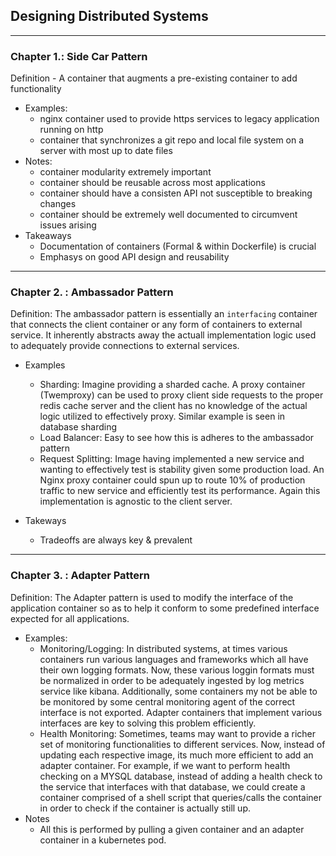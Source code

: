 ## Designing Distributed Systems
---
### Chapter 1.: Side Car Pattern
Definition - A container that augments a pre-existing container to add functionality
* Examples:
    - nginx container used to provide https services to legacy application running on http
    - container that synchronizes a git repo and local file system on a server with most up to date files
* Notes:
    - container modularity extremely important
    - container should be reusable across most applications
    - container should have a consisten API not susceptible to breaking changes
    - container should be extremely well documented to circumvent issues arising
* Takeaways
    - Documentation of containers (Formal & within Dockerfile) is crucial
    - Emphasys on good API design and reusability
---
### Chapter 2. : Ambassador Pattern
Definition: The ambassador pattern is essentially an `interfacing` container that connects the client container or any form of containers to external service. It inherently abstracts away the actuall implementation logic used to adequately provide connections to external services.
* Examples
    - Sharding: Imagine providing a sharded cache. A proxy container (Twemproxy) can be used to proxy client side requests to the proper redis cache server and the client has no knowledge of the actual logic utilized to effectively proxy. Similar example is seen in database sharding
    - Load Balancer: Easy to see how this is adheres to the ambassador pattern
    - Request Splitting: Image having implemented a new service and wanting to effectively test is stability given some production load. An Nginx proxy container could spun up to route 10% of production traffic to new service and efficiently test its performance. Again this implementation is agnostic to the client server.

* Takeways
    - Tradeoffs are always key & prevalent
---
### Chapter 3. : Adapter Pattern
Definition: The Adapter pattern is used to modify the interface of the application container so as to help it conform to some predefined interface expected for all applications.
* Examples:
    - Monitoring/Logging: In distributed systems, at times various containers run various languages and frameworks which all have their own logging formats. Now, these various loggin formats must be normalized in order to be adequately ingested by log metrics service like kibana. Additionally, some containers my not be able to be monitored by some central monitoring agent of the correct interface is not exported. Adapter containers that implement various interfaces are key to solving this problem efficiently.
    - Health Monitoring: Sometimes, teams may want to provide a richer set of monitoring functionalities to different services. Now, instead of updating each respective image, its much more efficient to add an adapter container. For example, if we want to perform health checking on a MYSQL database, instead of adding a health check to the service that interfaces with that database, we could create a container comprised of a shell script that queries/calls the container in order to check if the container is actually still up. 
* Notes
    - All this is performed by pulling a given container and an adapter container in a kubernetes pod. 



